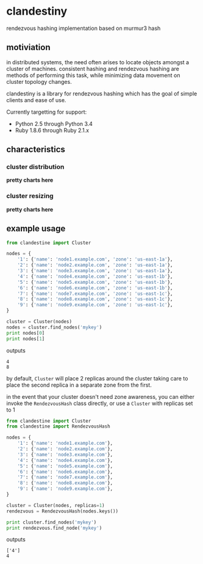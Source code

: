 clandestiny
===========

rendezvous hashing implementation based on murmur3 hash


## motiviation

in distributed systems, the need often arises to locate objects amongst a
cluster of machines. consistent hashing and rendezvous hashing are methods of
performing this task, while minimizing data movement on cluster topology
changes.

clandestiny is a library for rendezvous hashing which has the goal of simple
clients and ease of use.

Currently targetting for support:
  - Python 2.5 through Python 3.4
  - Ruby 1.8.6 through Ruby 2.1.x

## characteristics

### cluster distribution
**pretty charts here**

### cluster resizing
**pretty charts here**


## example usage

```python
from clandestine import Cluster

nodes = {
    '1': {'name': 'node1.example.com', 'zone': 'us-east-1a'},
    '2': {'name': 'node2.example.com', 'zone': 'us-east-1a'},
    '3': {'name': 'node3.example.com', 'zone': 'us-east-1a'},
    '4': {'name': 'node4.example.com', 'zone': 'us-east-1b'},
    '5': {'name': 'node5.example.com', 'zone': 'us-east-1b'},
    '6': {'name': 'node6.example.com', 'zone': 'us-east-1b'},
    '7': {'name': 'node7.example.com', 'zone': 'us-east-1c'},
    '8': {'name': 'node8.example.com', 'zone': 'us-east-1c'},
    '9': {'name': 'node9.example.com', 'zone': 'us-east-1c'},
}

cluster = Cluster(nodes)
nodes = cluster.find_nodes('mykey')
print nodes[0]
print nodes[1]
```

outputs
```
4
8
```

by default, `Cluster` will place 2 replicas around the cluster taking care to
place the second replica in a separate zone from the first.

in the event that your cluster doesn't need zone awareness, you can either
invoke the `RendezvousHash` class directly, or use a `Cluster` with replicas
set to 1

```python
from clandestine import Cluster
from clandestine import RendezvousHash

nodes = {
    '1': {'name': 'node1.example.com'},
    '2': {'name': 'node2.example.com'},
    '3': {'name': 'node3.example.com'},
    '4': {'name': 'node4.example.com'},
    '5': {'name': 'node5.example.com'},
    '6': {'name': 'node6.example.com'},
    '7': {'name': 'node7.example.com'},
    '8': {'name': 'node8.example.com'},
    '9': {'name': 'node9.example.com'},
}

cluster = Cluster(nodes, replicas=1)
rendezvous = RendezvousHash(nodes.keys())

print cluster.find_nodes('mykey')
print rendezvous.find_node('mykey')
```

outputs
```
['4']
4
```
